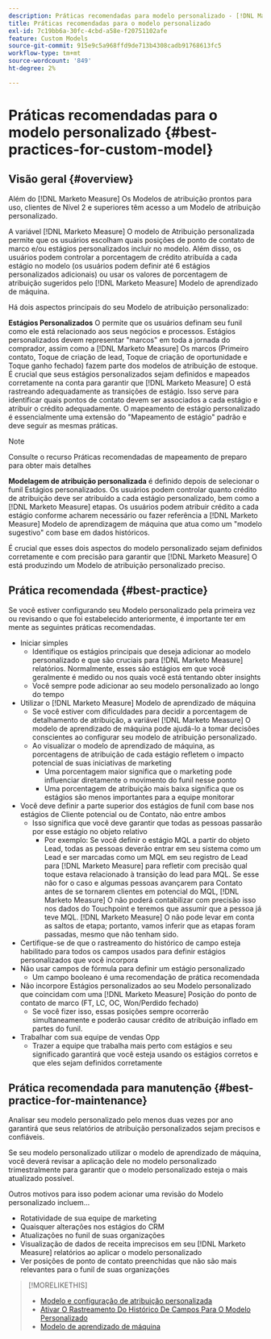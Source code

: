```yaml
---
description: Práticas recomendadas para modelo personalizado - [!DNL Marketo Measure]
title: Práticas recomendadas para o modelo personalizado
exl-id: 7c19bb6a-30fc-4cbd-a58e-f20751102afe
feature: Custom Models
source-git-commit: 915e9c5a968ffd9de713b4308cadb91768613fc5
workflow-type: tm+mt
source-wordcount: '849'
ht-degree: 2%

---
```


# Práticas recomendadas para o modelo personalizado {#best-practices-for-custom-model}

## Visão geral {#overview}

Além do [!DNL Marketo Measure] Os Modelos de atribuição prontos para uso, clientes de Nível 2 e superiores têm acesso a um Modelo de atribuição personalizado.

A variável [!DNL Marketo Measure] O modelo de Atribuição personalizada permite que os usuários escolham quais posições de ponto de contato de marco e/ou estágios personalizados incluir no modelo. Além disso, os usuários podem controlar a porcentagem de crédito atribuída a cada estágio no modelo (os usuários podem definir até 6 estágios personalizados adicionais) ou usar os valores de porcentagem de atribuição sugeridos pelo [!DNL Marketo Measure] Modelo de aprendizado de máquina.

Há dois aspectos principais do seu Modelo de atribuição personalizado:

**Estágios Personalizados** O permite que os usuários definam seu funil como ele está relacionado aos seus negócios e processos. Estágios personalizados devem representar &quot;marcos&quot; em toda a jornada do comprador, assim como a [!DNL Marketo Measure] Os marcos (Primeiro contato, Toque de criação de lead, Toque de criação de oportunidade e Toque ganho fechado) fazem parte dos modelos de atribuição de estoque. É crucial que seus estágios personalizados sejam definidos e mapeados corretamente na conta para garantir que [!DNL Marketo Measure] O está rastreando adequadamente as transições de estágio. Isso serve para identificar quais pontos de contato devem ser associados a cada estágio e atribuir o crédito adequadamente. O mapeamento de estágio personalizado é essencialmente uma extensão do &quot;Mapeamento de estágio&quot; padrão e deve seguir as mesmas práticas.

>[!NOTE]
>
>Consulte o recurso Práticas recomendadas de mapeamento de preparo para obter mais detalhes

**Modelagem de atribuição personalizada** é definido depois de selecionar o funil Estágios personalizados. Os usuários podem controlar quanto crédito de atribuição deve ser atribuído a cada estágio personalizado, bem como a [!DNL Marketo Measure] etapas. Os usuários podem atribuir crédito a cada estágio conforme acharem necessário ou fazer referência a [!DNL Marketo Measure] Modelo de aprendizagem de máquina que atua como um &quot;modelo sugestivo&quot; com base em dados históricos.

É crucial que esses dois aspectos do modelo personalizado sejam definidos corretamente e com precisão para garantir que [!DNL Marketo Measure] O está produzindo um Modelo de atribuição personalizado preciso.

## Prática recomendada {#best-practice}

Se você estiver configurando seu Modelo personalizado pela primeira vez ou revisando o que foi estabelecido anteriormente, é importante ter em mente as seguintes práticas recomendadas.

* Iniciar simples
   * Identifique os estágios principais que deseja adicionar ao modelo personalizado e que são cruciais para [!DNL Marketo Measure] relatórios. Normalmente, esses são estágios em que você geralmente é medido ou nos quais você está tentando obter insights
   * Você sempre pode adicionar ao seu modelo personalizado ao longo do tempo
* Utilizar o [!DNL Marketo Measure] Modelo de aprendizado de máquina
   * Se você estiver com dificuldades para decidir a porcentagem de detalhamento de atribuição, a variável [!DNL Marketo Measure] O modelo de aprendizado de máquina pode ajudá-lo a tomar decisões conscientes ao configurar seu modelo de atribuição personalizado.
   * Ao visualizar o modelo de aprendizado de máquina, as porcentagens de atribuição de cada estágio refletem o impacto potencial de suas iniciativas de marketing
      * Uma porcentagem maior significa que o marketing pode influenciar diretamente o movimento do funil nesse ponto
      * Uma porcentagem de atribuição mais baixa significa que os estágios são menos importantes para a equipe monitorar
* Você deve definir a parte superior dos estágios de funil com base nos estágios de Cliente potencial ou de Contato, não entre ambos
   * Isso significa que você deve garantir que todas as pessoas passarão por esse estágio no objeto relativo
      * Por exemplo: Se você definir o estágio MQL a partir do objeto Lead, todas as pessoas deverão entrar em seu sistema como um Lead e ser marcadas como um MQL em seu registro de Lead para [!DNL Marketo Measure] para refletir com precisão qual toque estava relacionado à transição do lead para MQL. Se esse não for o caso e algumas pessoas avançarem para Contato antes de se tornarem clientes em potencial do MQL, [!DNL Marketo Measure] O não poderá contabilizar com precisão isso nos dados do Touchpoint e teremos que assumir que a pessoa já teve MQL. [!DNL Marketo Measure] O não pode levar em conta as saltos de etapa; portanto, vamos inferir que as etapas foram passadas, mesmo que não tenham sido.
* Certifique-se de que o rastreamento do histórico de campo esteja habilitado para todos os campos usados para definir estágios personalizados que você incorpora
* Não usar campos de fórmula para definir um estágio personalizado
   * Um campo booleano é uma recomendação de prática recomendada
* Não incorpore Estágios personalizados ao seu Modelo personalizado que coincidam com uma [!DNL Marketo Measure] Posição do ponto de contato de marco (FT, LC, OC, Won/Perdido fechado)
   * Se você fizer isso, essas posições sempre ocorrerão simultaneamente e poderão causar crédito de atribuição inflado em partes do funil.
* Trabalhar com sua equipe de vendas Opp
   * Trazer a equipe que trabalha mais perto com estágios e seu significado garantirá que você esteja usando os estágios corretos e que eles sejam definidos corretamente

## Prática recomendada para manutenção {#best-practice-for-maintenance}

Analisar seu modelo personalizado pelo menos duas vezes por ano garantirá que seus relatórios de atribuição personalizados sejam precisos e confiáveis.

Se seu modelo personalizado utilizar o modelo de aprendizado de máquina, você deverá revisar a aplicação dele no modelo personalizado trimestralmente para garantir que o modelo personalizado esteja o mais atualizado possível.

Outros motivos para isso podem acionar uma revisão do Modelo personalizado incluem...

* Rotatividade de sua equipe de marketing
* Quaisquer alterações nos estágios do CRM
* Atualizações no funil de suas organizações
* Visualização de dados de receita imprecisos em seu [!DNL Marketo Measure] relatórios ao aplicar o modelo personalizado
* Ver posições de ponto de contato preenchidas que não são mais relevantes para o funil de suas organizações

>[!MORELIKETHIS]
>
>* [Modelo e configuração de atribuição personalizada](/help/advanced-marketo-measure-features/custom-attribution-models/custom-attribution-model-and-setup.md)
>* [Ativar O Rastreamento Do Histórico De Campos Para O Modelo Personalizado](/help/advanced-marketo-measure-features/custom-attribution-models/custom-model-setup-enable-field-history-tracking.md)
>* [Modelo de aprendizado de máquina](/help/advanced-marketo-measure-features/custom-attribution-models/machine-learning-model-faq.md)
